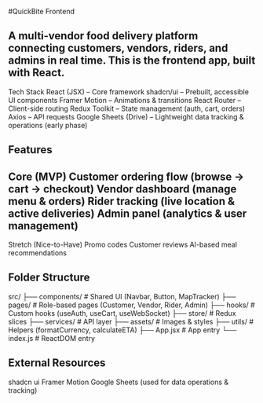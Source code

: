 #QuickBite Frontend

A multi-vendor food delivery platform connecting customers, vendors, riders, and admins in real time. This is the frontend app, built with React.
-------------------------------------------
Tech Stack
React (JSX) – Core framework
shadcn/ui – Prebuilt, accessible UI components
Framer Motion – Animations & transitions
React Router – Client-side routing
Redux Toolkit – State management (auth, cart, orders)
Axios – API requests
Google Sheets (Drive) – Lightweight data tracking & operations (early phase)

Features
-----------------------------------------------
Core (MVP)
Customer ordering flow (browse → cart → checkout)
Vendor dashboard (manage menu & orders)
Rider tracking (live location & active deliveries)
Admin panel (analytics & user management)
-----------------------------------------------
Stretch (Nice-to-Have)
Promo codes
Customer reviews
AI-based meal recommendations

Folder Structure
-----------------------------------------------
src/
├── components/     # Shared UI (Navbar, Button, MapTracker)
├── pages/          # Role-based pages (Customer, Vendor, Rider, Admin)
├── hooks/          # Custom hooks (useAuth, useCart, useWebSocket)
├── store/          # Redux slices
├── services/       # API layer
├── assets/         # Images & styles
├── utils/          # Helpers (formatCurrency, calculateETA)
├── App.jsx         # App entry
└── index.js        # ReactDOM entry

External Resources
-----------------------------------------------
shadcn ui
Framer Motion
Google Sheets
 (used for data operations & tracking)